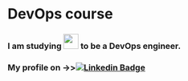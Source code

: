 # DevOps course

### I am studying <img src="https://media.giphy.com/media/WUlplcMpOCEmTGBtBW/giphy.gif" width="30"> to be a DevOps engineer.

### My profile on ->>[![Linkedin Badge](https://img.shields.io/badge/-Demo2886-blue?style=flat&logo=Linkedin&logoColor=white)](https://www.linkedin.com/in/%D0%B0%D0%BB%D0%B5%D0%BA%D1%81%D0%B0%D0%BD%D0%B4%D1%80-%D0%BD%D0%B5%D1%84%D0%B5%D0%B4%D0%B8%D0%BD-b34629114/)

